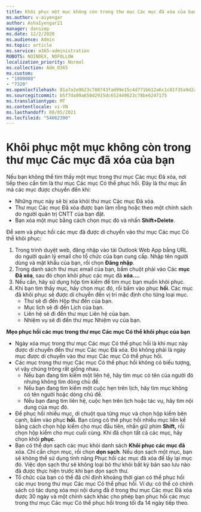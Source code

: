 ```yaml
---
title: Khôi phục một mục không còn trong thư mục Các mục đã xóa của bạn
ms.author: v-aiyengar
author: AshaIyengar21
manager: dansimp
ms.date: 12/2/2020
ms.audience: Admin
ms.topic: article
ms.service: o365-administration
ROBOTS: NOINDEX, NOFOLLOW
localization_priority: Normal
ms.collection: Adm_O365
ms.custom:
- "1800008"
- "7320"
ms.openlocfilehash: 81a7a2e9623c788743fad99e15c4d771bb12a6c1c81f35a9d2a6a0729ecf8db7
ms.sourcegitcommit: b5f7da89a650d2915dc652449623c78be6247175
ms.translationtype: MT
ms.contentlocale: vi-VN
ms.lasthandoff: 08/05/2021
ms.locfileid: "54062390"
---
```

# <a name="recover-an-item-thats-no-longer-in-your-deleted-items-folder"></a>Khôi phục một mục không còn trong thư mục Các mục đã xóa của bạn

Nếu bạn không thể tìm thấy một mục trong thư mục Các mục Đã xóa, nơi tiếp theo cần tìm là thư mục Các mục Có thể phục hồi. Đây là thư mục ẩn mà các mục được chuyển đến khi:
- Những mục này sẽ bị xóa khỏi thư mục Các mục Đã xóa.
- Thư mục Các mục Đã xóa được bạn làm rỗng hoặc theo một chính sách do người quản trị CNTT của bạn đặt.
- Bạn xóa một mục bằng cách chọn mục đó và nhấn **Shift+Delete**.

Để xem và phục hồi các mục đã được di chuyển vào thư mục Các mục Có thể khôi phục:
1. Trong trình duyệt web, đăng nhập vào tài Outlook Web App bằng URL do người quản lý email cho tổ chức của bạn cung cấp. Nhập tên người dùng và mật khẩu của bạn, rồi chọn **Đăng nhập**.
1. Trong danh sách thư mục email của bạn, bấm chuột phải vào Các **mục Đã xóa**, sau đó chọn khôi phục các mục đã **xóa....**
1. Nếu cần, hãy sử dụng hộp tìm kiếm để tìm mục bạn muốn khôi phục.
1. Khi bạn tìm thấy mục, hãy chọn mục đó, rồi bấm vào phục **hồi**.
   Các mục đã khôi phục sẽ được di chuyển đến vị trí mặc định cho từng loại mục.
    - Thư sẽ đi đến Hộp thư đến của bạn.
    - Mục lịch sẽ đi đến Lịch của bạn.
    - Liên hệ sẽ đi đến thư mục Liên hệ của bạn.
    - Nhiệm vụ sẽ đi đến thư mục Nhiệm vụ của bạn.

**Mẹo phục hồi các mục trong thư mục Các mục Có thể khôi phục của bạn**

- Ngày xóa mục trong thư mục Các mục Có thể phục hồi là khi mục này được di chuyển đến thư mục Các mục Đã xóa. Đó không phải là ngày mục được di chuyển vào thư mục Các mục Có thể phục hồi.
- Các mục trong thư mục Các mục Có thể phục hồi không có biểu tượng, vì vậy chúng trông rất giống nhau.
    - Nếu bạn đang tìm kiếm một liên hệ, hãy tìm mục có tên của người đó nhưng không tìm dòng chủ đề.
    - Nếu bạn đang tìm kiếm một cuộc hẹn trên lịch, hãy tìm mục không có tên người hoặc dòng chủ đề.
    - Nếu bạn đang tìm liên hệ, cuộc hẹn trên lịch hoặc tác vụ, hãy tìm nội dung của mục đó.
- Để phục hồi nhiều mục, di chuột qua từng mục và chọn hộp kiểm bên cạnh, bấm vào phục **hồi.** Bạn cũng có thể phục hồi nhiều mục liền kề bằng cách chọn hộp kiểm cho mục đầu tiên, nhấn giữ phím **Shift,** rồi chọn hộp kiểm cho mục cuối cùng. Khi đã chọn tất cả các mục, hãy chọn khôi **phục**.
- Bạn có thể dọn sạch các mục khỏi danh sách **Khôi phục các mục đã** xóa. Chỉ cần chọn mục, rồi chọn **dọn sạch**. Nếu dọn sạch một mục, bạn sẽ không thể sử dụng tính năng Phục hồi các mục đã xóa để lấy lại mục đó. Việc dọn sạch thư sẽ không loại bỏ thư khỏi bất kỳ bản sao lưu nào đã được thực hiện trước khi bạn dọn sạch thư.
- Tổ chức của bạn có thể đã chỉ định khoảng thời gian có thể phục hồi các mục trong thư mục Các mục Có thể phục hồi. Ví dụ: có thể có chính sách có tác dụng xóa mọi nội dung đã ở trong thư mục Các mục Đã xóa được 30 ngày và một chính sách khác cho phép bạn phục hồi các mục trong thư mục Các mục Có thể phục hồi trong tối đa 14 ngày tiếp theo.
